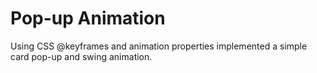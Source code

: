 # Pop-up Animation
Using CSS @keyframes and animation properties implemented a simple card pop-up and swing animation.
